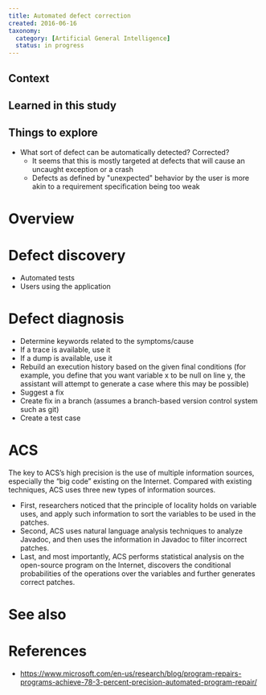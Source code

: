 ```yaml
---
title: Automated defect correction
created: 2016-06-16
taxonomy:
  category: [Artificial General Intelligence]
  status: in progress
---
```


## Context

## Learned in this study

## Things to explore
* What sort of defect can be automatically detected? Corrected?
	* It seems that this is mostly targeted at defects that will cause an uncaught exception or a crash
	* Defects as defined by "unexpected" behavior by the user is more akin to a requirement specification being too weak

# Overview

# Defect discovery
* Automated tests
* Users using the application

# Defect diagnosis
* Determine keywords related to the symptoms/cause
* If a trace is available, use it
* If a dump is available, use it
* Rebuild an execution history based on the given final conditions (for example, you define that you want variable x to be null on line y, the assistant will attempt to generate a case where this may be possible)
* Suggest a fix
* Create fix in a branch (assumes a branch-based version control system such as git)
* Create a test case

# ACS
The key to ACS’s high precision is the use of multiple information sources, especially the “big code” existing on the Internet. Compared with existing techniques, ACS uses three new types of information sources.

* First, researchers noticed that the principle of locality holds on variable uses, and apply such information to sort the variables to be used in the patches.
* Second, ACS uses natural language analysis techniques to analyze Javadoc, and then uses the information in Javadoc to filter incorrect patches.
* Last, and most importantly, ACS performs statistical analysis on the open-source program on the Internet, discovers the conditional probabilities of the operations over the variables and further generates correct patches.

# See also

# References
* https://www.microsoft.com/en-us/research/blog/program-repairs-programs-achieve-78-3-percent-precision-automated-program-repair/